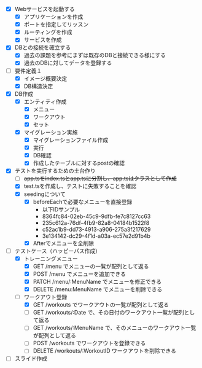 - [x] Webサービスを起動する
  - [x] アプリケーションを作成
  - [x] ポートを指定してリッスン
  - [x] ルーティングを作成
  - [x] サービスを作成
- [x] DBとの接続を確立する
  - [x] 過去の課題を参考にまずは既存のDBと接続できる様にする
  - [x] 過去のDBに対してデータを登録する
- [ ] 要件定義１
  - [x] イメージ概要決定
  - [x] DB構造決定
- [x] DB作成
  - [x] エンティティ作成
    - [x] メニュー
    - [x] ワークアウト
    - [x] セット
  - [x] マイグレーション実施
    - [x] マイグレーションファイル作成
    - [x] 実行
    - [x] DB確認
    - [x] 作成したテーブルに対するpostの確認
- [x] テストを実行するための土台作り
  - [ ] ~~app.tsをindex.tsとapp.tsに分割し、app.tsはクラスとして作成~~
  - [x] test.tsを作成し、テストに失敗することを確認
  - [x] seedingについて
    - [x] beforeEachで必要なメニューを直接登録
      - 以下IDサンプル
      -  8364fc84-02eb-45c9-9dfb-fe7c8127cc63
      -  235c612a-76df-4fb9-82a8-04184b1522f8
      -  c52ac1b9-dd73-4913-a906-275a3f217629
      -  3e134142-dc29-4f1d-a03a-ec57e2d91b4b
    - [x] Afterでメニューを全削除
- [ ] テストケース（ハッピーパス作成）
  - [x] トレーニングメニュー
    - [x] GET /menu でメニューの一覧が配列として返る
    - [x] POST /menu でメニューを追加できる
    - [x] PATCH /menu/:MenuName でメニューを修正できる
    - [x] DELETE /menu:MenuName でメニューを削除できる
  - [ ] ワークアウト登録
    - [x] GET /workouts でワークアウトの一覧が配列として返る
    - [ ] GET /workouts/:Date で、その日付のワークアウト一覧が配列として返る
    - [ ] GET /workouts/:MenuName で、そのメニューのワークアウト一覧が配列として返る
    - [ ] POST /workouts でワークアウトを登録できる
    - [ ] DELETE /workouts/:WorkoutID ワークアウトを削除できる
- [ ] スライド作成
